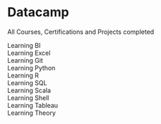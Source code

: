 # Datacamp

All Courses, Certifications and Projects completed 

Learning BI\
Learning Excel\
Learning Git\
Learning Python\
Learning R\
Learning SQL\
Learning Scala\
Learning Shell\
Learning Tableau\
Learning Theory


